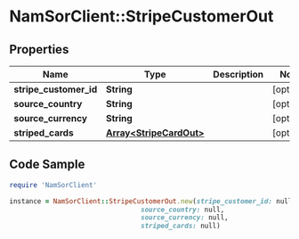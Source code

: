 # NamSorClient::StripeCustomerOut

## Properties
Name | Type | Description | Notes
------------ | ------------- | ------------- | -------------
**stripe_customer_id** | **String** |  | [optional] 
**source_country** | **String** |  | [optional] 
**source_currency** | **String** |  | [optional] 
**striped_cards** | [**Array&lt;StripeCardOut&gt;**](StripeCardOut.md) |  | [optional] 

## Code Sample

```ruby
require 'NamSorClient'

instance = NamSorClient::StripeCustomerOut.new(stripe_customer_id: null,
                                 source_country: null,
                                 source_currency: null,
                                 striped_cards: null)
```


